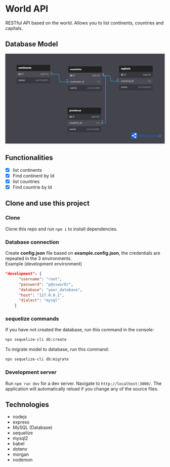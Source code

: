 # World API
RESTful API based on the world. Allows you to list continents, countries and capitals.

## Database Model
<p align="center">
    <img width="750" src="https://github.com/sebastian-reyes/world-api/blob/master/assets/github/img/db_world.png">
</p>

## Functionalities
- [x] list continents
- [x] Find continent by Id
- [x] list countries
- [x] Find countrie by Id

## Clone and use this project

### Clone
Clone this repo and run `npm i` to install dependencies.

### Database connection
Create **config.json** file based on **example.config.json**, the credentials are repeated in the 3 environments.<br/>
Example (development environment)
```json
"development": {
      "username": "root",
      "password": "p@ssworD/",
      "database": "your_database",
      "host": "127.0.0.1",
      "dialect": "mysql"
    }
```

### sequelize commands
If you have not created the database, run this command in the console:
```bash
npx sequelize-cli db:create
```
To migrate model to database, run this command:
```bash
npx sequelize-cli db:migrate
```

### Development server
Run `npm run dev` for a dev server. Navigate to `http://localhost:3000/`. The application will automatically reload if you change any of the source files.

## Technologies
- nodejs
- express
- MySQL (Database)
- sequelize
- mysql2
- babel
- dotenv
- morgan
- nodemon